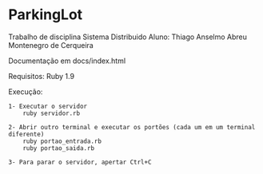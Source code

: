 ParkingLot
==========

Trabalho de disciplina Sistema Distribuido
Aluno: Thiago Anselmo Abreu Montenegro de Cerqueira

Documentação em docs/index.html

Requisitos: Ruby 1.9

Execução:

	1- Executar o servidor
		ruby servidor.rb

	2- Abrir outro terminal e executar os portões (cada um em um terminal diferente)
		ruby portao_entrada.rb
		ruby portao_saida.rb

	3- Para parar o servidor, apertar Ctrl+C